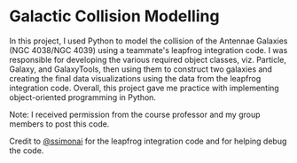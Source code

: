 # Galactic Collision Modelling
In this project, I used Python to model the collision of the Antennae Galaxies (NGC 4038/NGC 4039) using a teammate's leapfrog integration code. I was responsible for developing the various required object classes, viz. Particle, Galaxy, and GalaxyTools, then using them to construct two galaxies and creating the final data visualizations using the data from the leapfrog integration code. Overall, this project gave me practice with implementing object-oriented programming in Python.

Note: I received permission from the course professor and my group members to post this code.

Credit to [@ssimonai](https://github.com/ssimonai) for the leapfrog integration code and for helping debug the code.
